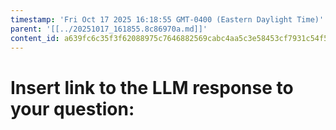 ```yaml
---
timestamp: 'Fri Oct 17 2025 16:18:55 GMT-0400 (Eastern Daylight Time)'
parent: '[[../20251017_161855.8c86970a.md]]'
content_id: a639fc6c35f3f62088975c7646882569cabc4aa5c3e58453cf7931c54f51abac
---
```


# Insert link to the LLM response to your question:
